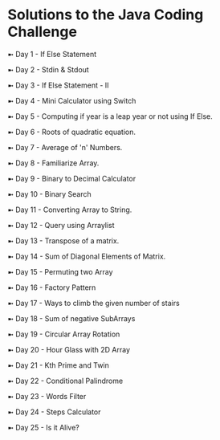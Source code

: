 <h1> Solutions to the Java Coding Challenge </h1>

➼ Day 1 - If Else Statement

➼ Day 2 - Stdin & Stdout

➼ Day 3 - If Else Statement - II

➼ Day 4 - Mini Calculator using Switch

➼ Day 5 - Computing if year is a leap year or not using If Else.

➼ Day 6 - Roots of quadratic equation.

➼ Day 7 - Average of 'n' Numbers.

➼ Day 8 - Familiarize Array.

➼ Day 9 - Binary to Decimal Calculator

➼ Day 10 - Binary Search

➼ Day 11 - Converting Array to String.

➼ Day 12 - Query using Arraylist

➼ Day 13 - Transpose of a matrix.

➼ Day 14 - Sum of Diagonal Elements of Matrix.

➼ Day 15 - Permuting two Array

➼ Day 16 - Factory Pattern

➼ Day 17 - Ways to climb the given number of stairs

➼ Day 18 - Sum of negative SubArrays

➼ Day 19 - Circular Array Rotation

➼ Day 20 - Hour Glass with 2D Array

➼ Day 21 - Kth Prime and Twin

➼ Day 22 - Conditional Palindrome 

➼ Day 23 - Words Filter

➼ Day 24 - Steps Calculator

➼ Day 25 - Is it Alive?

